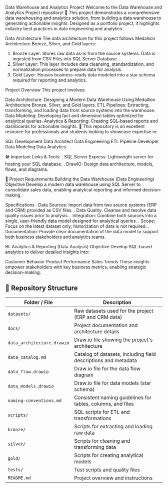 Data Warehouse and Analytics Project
Welcome to the Data Warehouse and Analytics Project repository! 🚀
This project demonstrates a comprehensive data warehousing and analytics solution, from building a data warehouse to generating actionable insights. Designed as a portfolio project, it highlights industry best practices in data engineering and analytics.

 Data Architecture
The data architecture for this project follows Medallion Architecture Bronze, Silver, and Gold layers:
1. Bronze Layer: Stores raw data as-is from the source systems. Data is ingested from CSV Files into SQL Server Database.
2. Silver Layer: This layer includes data cleansing, standardization, and normalization processes to prepare data for analysis.
3. Gold Layer: Houses business-ready data modeled into a star schema required for reporting and analytics.

Project Overview
This project involves:

Data Architecture: Designing a Modern Data Warehouse Using Medallion Architecture Bronze, Silver, and Gold layers.
ETL Pipelines: Extracting, transforming, and loading data from source systems into the warehouse.
Data Modeling: Developing fact and dimension tables optimized for analytical queries.
Analytics & Reporting: Creating SQL-based reports and dashboards for actionable insights.
🎯 This repository is an excellent resource for professionals and students looking to showcase expertise in:

SQL Development
Data Architect
Data Engineering
ETL Pipeline Developer
Data Modeling
Data Analytics

🛠️ Important Links & Tools:
. SQL Server Express: Lightweight server for hosting your SQL database.
. DrawIO: Design data architecture, models, flows, and diagrams.

🚀 Project Requirements
Building the Data Warehouse (Data Engineering)
Objective
Develop a modern data warehouse using SQL Server to consolidate sales data, enabling analytical reporting and informed decision-making.

Specifications
. Data Sources: Import data from two source systems (ERP and CRM) provided as CSV files.
. Data Quality: Cleanse and resolve data quality issues prior to analysis.
. Integration: Combine both sources into a single, user-friendly data model designed for analytical queries.
. Scope: Focus on the latest dataset only; historization of data is not required.
. Documentation: Provide clear documentation of the data model to support both business stakeholders and analytics teams.

BI: Analytics & Reporting (Data Analysis)
Objective
Develop SQL-based analytics to deliver detailed insights into:

Customer Behavior
Product Performance
Sales Trends
These insights empower stakeholders with key business metrics, enabling strategic decision-making.

## 📂 Repository Structure

| Folder / File | Description |
|---------------|-------------|
| `datasets/` | Raw datasets used for the project (ERP and CRM data) |
| `docs/` | Project documentation and architecture details |
| `data_architecture.drawio` | Draw.io file showing the project's architecture |
| `data_catalog.md` | Catalog of datasets, including field descriptions and metadata |
| `data_flow.drawio` | Draw.io file for the data flow diagram |
| `data_models.drawio` | Draw.io file for data models (star schema) |
| `naming-conventions.md` | Consistent naming guidelines for tables, columns, and files |
| `scripts/` | SQL scripts for ETL and transformations |
| `bronze/` | Scripts for extracting and loading raw data |
| `silver/` | Scripts for cleaning and transforming data |
| `gold/` | Scripts for creating analytical models |
| `tests/` | Test scripts and quality files |
| `README.md` | Project overview and instructions |
